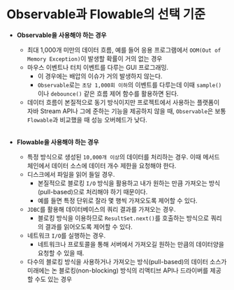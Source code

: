 # Observable과 Flowable의 선택 기준
  * **Observable을 사용해야 하는 경우**
    * 최대 1,000개 미만의 데이터 흐름, 예를 들어 응용 프로그램에서 ```OOM(Out of Memory Exception)```이 발생할 확률이 거의 없는 경우
    * 마우스 이벤트나 터치 이벤트를 다루는 GUI 프로그래밍. 
      * 이 경우에는 배압의 이슈가 거의 발생하지 않는다.
      * ```Observable```로는 ```초당 1,000회 이하```의 이벤트를 다루는데 이때 ```sample()```이나 ```debounce()``` 같은 흐름 제어 함수를 활용하면 된다.
    * 데이터 흐름이 본질적으로 동기 방식이지만 프로젝트에서 사용하는 플랫폼이 자바 Stream API나 그에 준하는 기능을 제공하지 않을 때, ```Observable```은 보통 ```Flowable```과 비교했을 때 성능 오버헤드가 낮다.
    <br>

  * **Flowable을 사용해야 하는 경우**
    * 특정 방식으로 생성된 ```10,000개 이상```의 데이터를 처리하는 경우. 이때 메서드 체인에서 데이터 소스에 데이터 개수 제한을 요청해야 한다.
    * 디스크에서 파일을 읽어 들일 경우. 
      * 본질적으로 블로킹 ```I/O``` 방식을 활용하고 내가 원하는 만큼 가져오는 방식(pull-based)으로 처리해야 하기 때문이다.
      * 예를 들면 특정 단위로 잘라 몇 행씩 가져오도록 제어할 수 있다.
    * ```JDBC```를 활용해 데이터베이스의 쿼리 결과를 가져오는 경우.
      * 블로킹 방식을 이용하므로 ```ResultSet.next()```를 호출하는 방식으로 쿼리의 결과를 읽어오도록 제어할 수 있다.
    * 네트워크 ```I/O```를 실행하는 경우.
      * 네트워크나 프로토콜을 통해 서버에서 가져오길 원하는 만큼의 데이터양을 요청할 수 있을 때.
    * 다수의 블로킹 방식을 사용하거나 가져오는 방식(pull-based)의 데이터 소스가 미래에는 논 블로킹(non-blocking) 방식의 리액티브 API나 드라이버를 제공할 수도 있는 경우
    
